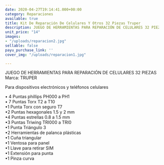 ```yaml
---
date: 2020-04-27T19:14:41.000+00:00
category: Reparaciones
available: true
title: Kit De Reparación De Celulares Y Otros 32 Piezas Truper
description: JUEGO DE HERRAMIENTAS PARA REPARACIÓN DE CELULARES 32 PIEZAS
unit_price: "14"
images:
- "/uploads/reparacion2.jpg"
sellable: false
payu_purchase_link: ''
cover_img: "/uploads/reparacion1.jpg"

---
```

JUEGO DE HERRAMIENTAS PARA REPARACIÓN DE CELULARES 32 PIEZAS  
Marca: TRUPER  
  
Para dispositivos electrónicos y teléfonos celulares  
  
• 4 Puntas phillips PH000 a PH1  
• 7 Puntas Torx T2 a T10  
•1 Punta Torx con seguro T7  
•2 Puntas hexagonales 1.5 y 2 mm  
•4 Puntas estrellas 0.8 a 1.5 mm  
•3 Puntas Triwing TRI000 a TRI0  
•1 Punta Triángulo 3  
•2 Herramientas de palanca plásticas  
•1 Cuña triangular  
•1 Ventosa para panel  
•1 Llave para retirar SIM  
•1 Extensión para punta  
•1 Pinza curva